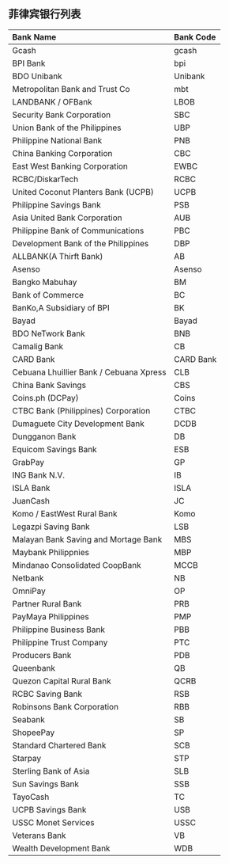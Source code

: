 ## 菲律宾银行列表

| Bank Name                               | Bank Code |
|:----------------------------------------|:----------|
| Gcash                                   | gcash     |
| BPI Bank                                | bpi       |
| BDO Unibank                             | Unibank   |
| Metropolitan Bank and Trust Co          | mbt       |
| LANDBANK / OFBank                       | LBOB      |
| Security Bank Corporation               | SBC       |
| Union Bank of the Philippines           | UBP       |
| Philippine National Bank                | PNB       |
| China Banking Corporation               | CBC       |
| East West Banking Corporation           | EWBC      |
| RCBC/DiskarTech                         | RCBC      |
| United Coconut Planters Bank (UCPB)     | UCPB      |
| Philippine Savings Bank                 | PSB       |
| Asia United Bank Corporation            | AUB       |
| Philippine Bank of Communications       | PBC       |
| Development Bank of the Philippines     | DBP       |
| ALLBANK(A Thirft Bank)                  | AB        |
| Asenso                                  | Asenso    |
| Bangko Mabuhay                          | BM        |
| Bank of Commerce                        | BC        |
| BanKo,A Subsidiary of BPI               | BK        |
| Bayad                                   | Bayad     |
| BDO NeTwork Bank                        | BNB       |
| Camalig Bank                            | CB        |
| CARD Bank                               | CARD Bank |
| Cebuana Lhuillier Bank / Cebuana Xpress | CLB       |
| China Bank Savings                      | CBS       |
| Coins.ph (DCPay)                        | Coins     |
| CTBC Bank (Philippines) Corporation     | CTBC      |
| Dumaguete City Development Bank         | DCDB      |
| Dungganon Bank                          | DB        |
| Equicom Savings Bank                    | ESB       |
| GrabPay                                 | GP        |
| ING Bank N.V.                           | IB        |
| ISLA Bank                               | ISLA      |
| JuanCash                                | JC        |
| Komo / EastWest Rural Bank              | Komo      |
| Legazpi Saving Bank                     | LSB       |
| Malayan Bank Saving and Mortage Bank    | MBS       |
| Maybank Philippnies                     | MBP       |
| Mindanao Consolidated CoopBank          | MCCB      |
| Netbank                                 | NB        |
| OmniPay                                 | OP        |
| Partner Rural Bank                      | PRB       |
| PayMaya Philippines | PMP       |
| Philippine Business Bank | PBB       |
| Philippine Trust Company | PTC       |
| Producers Bank                          | PDB       |
| Queenbank                               | QB        |
| Quezon Capital Rural Bank               | QCRB      |
| RCBC Saving Bank                        | RSB       |
| Robinsons Bank Corporation              | RBB       |
| Seabank                                 | SB        |
| ShopeePay                               | SP        |
| Standard Chartered Bank                 | SCB       |
| Starpay                                 | STP       |
| Sterling Bank of Asia                   | SLB       |
| Sun Savings Bank                        | SSB       |
| TayoCash                                | TC        |
| UCPB Savings Bank                       | USB       |
| USSC Monet Services                     | USSC      |
| Veterans Bank                           | VB        |
| Wealth Development Bank                 | WDB       |